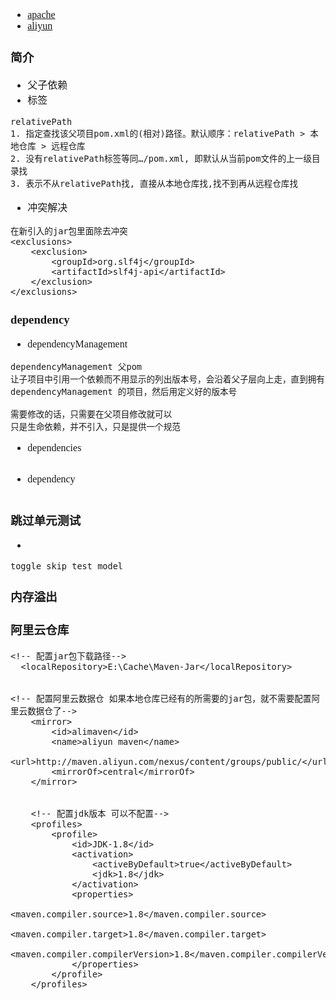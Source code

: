 <font face="Simsun" size=3>

- [apache](https://maven.apache.org/download.cgi)
- [aliyun](https://developer.aliyun.com/mvn/guide)

### 简介 

- 父子依赖
- 标签 
~~~
relativePath
1. 指定查找该父项目pom.xml的(相对)路径。默认顺序：relativePath > 本地仓库 > 远程仓库
2. 没有relativePath标签等同…/pom.xml, 即默认从当前pom文件的上一级目录找
3. 表示不从relativePath找, 直接从本地仓库找,找不到再从远程仓库找
~~~
- 冲突解决
~~~
在新引入的jar包里面除去冲突
<exclusions>
    <exclusion>
        <groupId>org.slf4j</groupId>
        <artifactId>slf4j-api</artifactId>
    </exclusion>
</exclusions>
~~~

### dependency 

- dependencyManagement
~~~
dependencyManagement 父pom
让子项目中引用一个依赖而不用显示的列出版本号，会沿着父子层向上走，直到拥有
dependencyManagement 的项目，然后用定义好的版本号

需要修改的话，只需要在父项目修改就可以
只是生命依赖，并不引入，只是提供一个规范
~~~
- dependencies
~~~
~~~
- dependency
~~~
~~~

### 跳过单元测试

- 
~~~
toggle skip test model
~~~

### 内存溢出

### 阿里云仓库


~~~
<!-- 配置jar包下载路径-->
  <localRepository>E:\Cache\Maven-Jar</localRepository>


<!-- 配置阿里云数据仓 如果本地仓库已经有的所需要的jar包，就不需要配置阿里云数据仓了-->
    <mirror>  
        <id>alimaven</id>  
        <name>aliyun maven</name>  
        <url>http://maven.aliyun.com/nexus/content/groups/public/</url>;  
        <mirrorOf>central</mirrorOf>          
    </mirror>


    <!-- 配置jdk版本 可以不配置-->
    <profiles>
        <profile>
            <id>JDK-1.8</id>
            <activation>
                <activeByDefault>true</activeByDefault>
                <jdk>1.8</jdk>
            </activation>
            <properties>
                <maven.compiler.source>1.8</maven.compiler.source>
                <maven.compiler.target>1.8</maven.compiler.target>
                <maven.compiler.compilerVersion>1.8</maven.compiler.compilerVersion>
            </properties>
        </profile>
    </profiles>
~~~


</font>